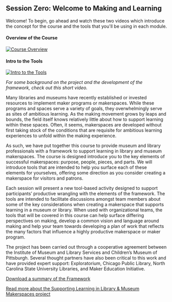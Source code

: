 ## Session Zero: Welcome to Making and Learning

Welcome! To begin, go ahead and watch these two videos which introduce the concept for the course and the tools that you'll be using in each module.

#### Overview of the Course
[![Course Overview](https://img.youtube.com/vi/OrDvy-WMOPA/0.jpg)](https://www.youtube.com/watch?v=OrDvy-WMOPA  "Course Overview")

#### Intro to the Tools
[![Intro to the Tools](https://img.youtube.com/vi/92NQKX-KtsY/0.jpg)](https://www.youtube.com/watch?v=92NQKX-KtsY "Intro to the Tools")

*For some background on the project and the development of the framework, check out this short video.* 

Many libraries and museums have recently established or invested resources to implement maker programs or makerspaces. While these programs and spaces serve a variety of goals, they overwhelmingly serve as sites of ambitious learning. As the making movement grows by leaps and bounds, the field itself knows relatively little about how to support learning within these spaces. Often, it seems, makerspaces are developed without first taking stock of the conditions that are requisite for ambitious learning experiences to unfold within the making experience.   

As such, we have put together this course to provide museum and library professionals with a framework to support learning in library and museum makerspaces. The course is designed introduce you to the key elements of successful makerspaces: purpose, people, pieces, and parts. We will introduce tools that are intended to help you surface each of these elements for yourselves, offering some direction as you consider creating a makerspace for visitors and patrons.

Each session will present a new tool-based activity designed to support participants’ productive wrangling with the elements of the framework.  The tools are intended to facilitate discussions amongst team members about some of the key considerations when creating a makerspace that supports learning in a museum or library. When used with organizational teams, the tools that will be covered in this course can help surface differing perspectives on making, develop a common vision and language around making and help your team towards developing a plan of work that reflects the many factors that influence a highly productive makerspace or maker program.  

The project has been carried out through a cooperative agreement between the Institute of Museum and Library Services and Children’s Museum of Pittsburgh. Several thought partners have also been critical to this work and have provided expert support: Exploratorium, Chicago Public Library, North Carolina State University Libraries, and Maker Education Initiative.

[Download a summary of the Framework](../../../../../raw/gh-pages/modules/tools/Framework.pdf)

[Read more about the Supporting Learning in Library & Museum Makerspaces project](https://makingandlearning.squarespace.com/)
